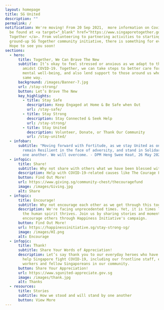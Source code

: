 ```yaml
---
layout: homepage
title: SG United
description: ""
permalink: /
notification: We're moving! From 20 Sep 2021,  more information on Covid-19 can
  be found at <a target="_blank" href="https://www.singaporetogether.gov.sg/">SG
  Together </a>. From volunteering to partnering activities to starting your own
  ground-up SG Together community initiative, there is something for everyone.
  Hope to see you soon!
sections:
  - hero:
      title: Together, We Can Brave The New
      subtitle: It’s okay to feel stressed or anxious as we adapt to the new normal
        amidst COVID-19. Together, we can take steps to better care for our
        mental well-being, and also lend support to those around us who feel the
        same way.
      background: /images/Banner-7.jpg
      url: /stay-strong/
      button: Let’s Brave The New
      key_highlights:
        - title: Stay Safe
          description: Keep Engaged at Home & Be Safe when Out
          url: /stay-safe/
        - title: Stay Strong
          description: Stay Connected & Seek Help
          url: /stay-strong/
        - title: Stay United
          description: Volunteer, Donate, or Thank Our Community
          url: /stay-united/
  - infobar:
      subtitle: "Moving forward with Fortitude, as we stay United as one people,
        remain Resilient in the face of adversity, and stand in Solidarity with
        one another. We will overcome. - DPM Heng Swee Keat, 26 May 2020 "
  - infopic:
      title: Share!
      subtitle: Why not share with others what we have been blessed with?
      description: Help with COVID-19-related causes like The Courage Fund today.
      button: Find Out More!
      url: https://www.giving.sg/community-chest/thecouragefund
      image: /images/Giving.jpg
      alt: Share
  - infopic:
      title: Encourage!
      subtitle: Why not encourage each other as we get through this tough time?
      description: We're facing unprecedented times. Yet, it is times like this that
        the human spirit thrives. Join us by sharing stories and moments to
        encourage others through Happiness Initiative's campaign.
      button: Find Out More!
      url: https://happinessinitiative.sg/stay-strong-sg/
      image: /images/HI.png
      alt: Encourage
  - infopic:
      title: Thank!
      subtitle: Share Your Words of Appreciation!
      description: Let’s say thank you to our everyday heroes who have come forward to
        help Singapore fight COVID-19, including our frontline staff, essential
        workers and fellow Singaporeans in our community.
      button: Share Your Appreciation!
      url: https://www.sgunited-appreciate.gov.sg
      image: /images/thank.jpg
      alt: Thanks
  - resources:
      title: Stories
      subtitle: How we stood and will stand by one another
      button: View More
---
```

